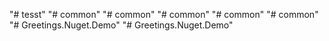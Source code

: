 "# tesst" 
"# common" 
"# common" 
"# common" 
"# common" 
"# common" 
"# Greetings.Nuget.Demo" 
"# Greetings.Nuget.Demo" 
